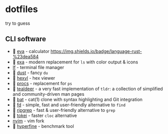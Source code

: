 # dotfiles
try to guess

## CLI software 
- 🦀 [eva](https://github.com/NerdyPepper/eva) - calculator https://img.shields.io/badge/language-rust-%23dea584
- 🦀 [exa](https://github.com/ogham/exa) - modern replacement for `ls` with color output & icons 
- [lf](https://github.com/gokcehan/lf) - terminal file manager
- 🦀 [dust](https://github.com/bootandy/dust) - fancy `du`
- 🦀 [hexyl](https://github.com/sharkdp/hexyl) - hex viewer
- 🦀 [procs](https://github.com/dalance/procs) - replacement for `ps`
- 🦀 [tealdeer](https://github.com/dbrgn/tealdeer) - a very fast implementation of `tldr`: a collection of simplified and community-driven man pages
- 🦀 [bat](https://github.com/sharkdp/bat) - cat(1) clone with syntax highlighting and Git integration
- 🦀 [fd](https://github.com/sharkdp/fd) - simple, fast and user-friendly alternative to `find`
- 🦀 [ripgrep](https://github.com/BurntSushi/ripgrep) - fast & user-friendly alternative to `grep`
- 🦀 [tokei](https://github.com/XAMPPRocky/tokei) - faster `cloc` alternative
- [nvim](https://github.com/neovim/neovim) - vim fork 
- 🦀 [hyperfine](https://github.com/sharkdp/hyperfine) - benchmark tool 

